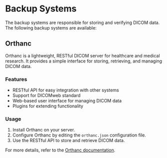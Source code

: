# Backup Systems

The backup systems are responsible for storing and verifying DICOM data. The following backup systems are available:

## Orthanc

Orthanc is a lightweight, RESTful DICOM server for healthcare and medical research. It provides a simple interface for storing, retrieving, and managing DICOM data.

### Features

- RESTful API for easy integration with other systems
- Support for DICOMweb standard
- Web-based user interface for managing DICOM data
- Plugins for extending functionality

### Usage

1. Install Orthanc on your server.
2. Configure Orthanc by editing the `orthanc.json` configuration file.
3. Use the RESTful API to store and retrieve DICOM data.

For more details, refer to the [Orthanc documentation](https://orthanc.uclouvain.be/book/index.html).
